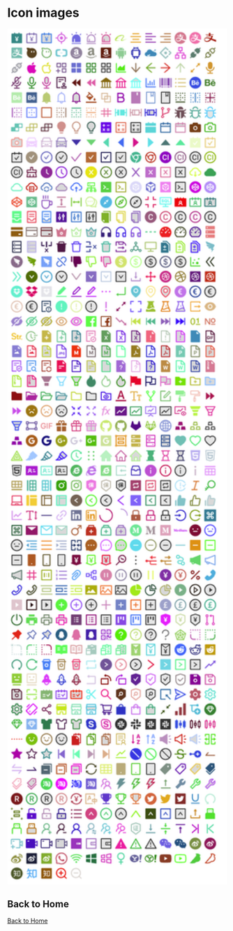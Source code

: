 # Icon images

<p align="center">
<img width="650" src="/static/images/ant-optimized.png" />
</p>

## Back to Home

[Back to Home](/)
